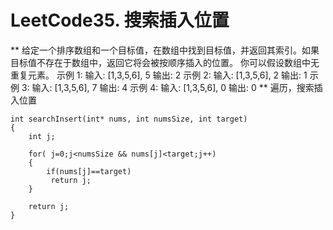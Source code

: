 # LeetCode35. 搜索插入位置
**
给定一个排序数组和一个目标值，在数组中找到目标值，并返回其索引。如果目标值不存在于数组中，返回它将会被按顺序插入的位置。
你可以假设数组中无重复元素。
示例 1:
输入: [1,3,5,6], 5
输出: 2
示例 2:
输入: [1,3,5,6], 2
输出: 1
示例 3:
输入: [1,3,5,6], 7
输出: 4
示例 4:
输入: [1,3,5,6], 0
输出: 0
**
遍历，搜索插入位置
```
int searchInsert(int* nums, int numsSize, int target)
{
    int j;

    for( j=0;j<numsSize && nums[j]<target;j++) 
    {
        if(nums[j]==target)
         return j;
    }

    return j;
}
```